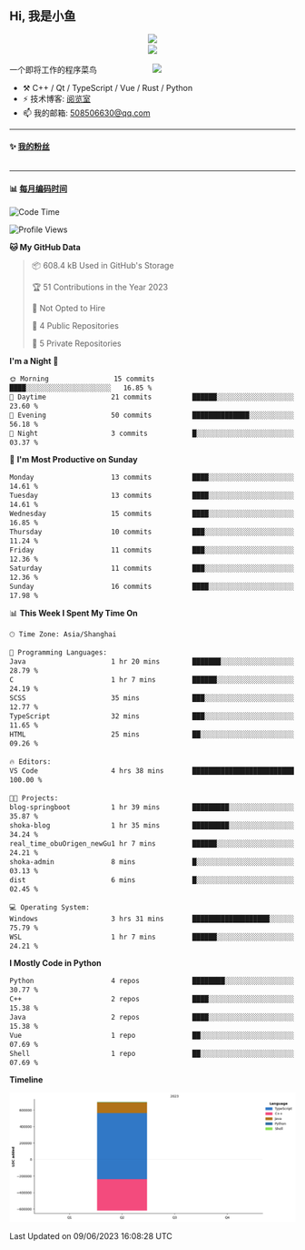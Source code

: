 <!--
**小鱼/小鱼** is a ✨ _special_ ✨ repository because its `README.md` (this file) appears on your GitHub profile.

Here are some ideas to get you started:

- 🔭 I’m currently working on ...
- 🌱 I’m currently learning ...
- 👯 I’m looking to collaborate on ...
- 🤔 I’m looking for help with ...
- 💬 Ask me about ...
- 📫 How to reach me: ...
- 😄 Pronouns: ...
- ⚡ Fun fact: ...
-->

## Hi, 我是小鱼

<div align=center><img src="https://profile-counter.glitch.me/XiaoYuer2022/count.svg"></div>



<div align=center><img src="https://streak-stats.demolab.com?user=XiaoYuer2022&locale=zh_Hans"></div>



[<img align="right" width="50%" src="https://github-readme-stats-ouuan.vercel.app/api?username=XiaoYuer2022&show_icons=true">](https://metrics.lecoq.io/xlz122#gh-light-mode-only)

一个即将工作的程序菜鸟

-   :hammer_and_pick: C++ / Qt / TypeScript / Vue / Rust / Python
-   ⚡ 技术博客: [阅览室](https://haoxx.netlify.app/)
-   📫 我的邮箱: 508506630@qq.com

---

#### :sparkles: [我的粉丝](https://github.com/XiaoYuer2022?tab=followers)

<!--START_SECTION:followers-->
<table>
  </tr>
</table>
<!--END_SECTION:followers-->

---

#### :bar_chart: [每月编码时间](https://github.com/muety/wakapi)

<!--START_SECTION:waka-->
![Code Time](http://img.shields.io/badge/Code%20Time-30%20hrs%204%20mins-blue)

![Profile Views](http://img.shields.io/badge/Profile%20Views-1-blue)

**🐱 My GitHub Data** 

> 📦 608.4 kB Used in GitHub's Storage 
 > 
> 🏆 51 Contributions in the Year 2023
 > 
> 🚫 Not Opted to Hire
 > 
> 📜 4 Public Repositories 
 > 
> 🔑 5 Private Repositories 
 > 
**I'm a Night 🦉** 

```text
🌞 Morning                15 commits          ████░░░░░░░░░░░░░░░░░░░░░   16.85 % 
🌆 Daytime                21 commits          ██████░░░░░░░░░░░░░░░░░░░   23.60 % 
🌃 Evening                50 commits          ██████████████░░░░░░░░░░░   56.18 % 
🌙 Night                  3 commits           █░░░░░░░░░░░░░░░░░░░░░░░░   03.37 % 
```
📅 **I'm Most Productive on Sunday** 

```text
Monday                   13 commits          ████░░░░░░░░░░░░░░░░░░░░░   14.61 % 
Tuesday                  13 commits          ████░░░░░░░░░░░░░░░░░░░░░   14.61 % 
Wednesday                15 commits          ████░░░░░░░░░░░░░░░░░░░░░   16.85 % 
Thursday                 10 commits          ███░░░░░░░░░░░░░░░░░░░░░░   11.24 % 
Friday                   11 commits          ███░░░░░░░░░░░░░░░░░░░░░░   12.36 % 
Saturday                 11 commits          ███░░░░░░░░░░░░░░░░░░░░░░   12.36 % 
Sunday                   16 commits          ████░░░░░░░░░░░░░░░░░░░░░   17.98 % 
```


📊 **This Week I Spent My Time On** 

```text
🕑︎ Time Zone: Asia/Shanghai

💬 Programming Languages: 
Java                     1 hr 20 mins        ███████░░░░░░░░░░░░░░░░░░   28.79 % 
C                        1 hr 7 mins         ██████░░░░░░░░░░░░░░░░░░░   24.19 % 
SCSS                     35 mins             ███░░░░░░░░░░░░░░░░░░░░░░   12.77 % 
TypeScript               32 mins             ███░░░░░░░░░░░░░░░░░░░░░░   11.65 % 
HTML                     25 mins             ██░░░░░░░░░░░░░░░░░░░░░░░   09.26 % 

🔥 Editors: 
VS Code                  4 hrs 38 mins       █████████████████████████   100.00 % 

🐱‍💻 Projects: 
blog-springboot          1 hr 39 mins        █████████░░░░░░░░░░░░░░░░   35.87 % 
shoka-blog               1 hr 35 mins        █████████░░░░░░░░░░░░░░░░   34.24 % 
real_time_obuOrigen_newGu1 hr 7 mins         ██████░░░░░░░░░░░░░░░░░░░   24.21 % 
shoka-admin              8 mins              █░░░░░░░░░░░░░░░░░░░░░░░░   03.13 % 
dist                     6 mins              █░░░░░░░░░░░░░░░░░░░░░░░░   02.45 % 

💻 Operating System: 
Windows                  3 hrs 31 mins       ███████████████████░░░░░░   75.79 % 
WSL                      1 hr 7 mins         ██████░░░░░░░░░░░░░░░░░░░   24.21 % 
```

**I Mostly Code in Python** 

```text
Python                   4 repos             ████████░░░░░░░░░░░░░░░░░   30.77 % 
C++                      2 repos             ████░░░░░░░░░░░░░░░░░░░░░   15.38 % 
Java                     2 repos             ████░░░░░░░░░░░░░░░░░░░░░   15.38 % 
Vue                      1 repo              ██░░░░░░░░░░░░░░░░░░░░░░░   07.69 % 
Shell                    1 repo              ██░░░░░░░░░░░░░░░░░░░░░░░   07.69 % 
```



**Timeline**

![Lines of Code chart](https://raw.githubusercontent.com/XiaoYuer2022/XiaoYuer2022/main/assets/bar_graph.png)


 Last Updated on 09/06/2023 16:08:28 UTC
<!--END_SECTION:waka-->

